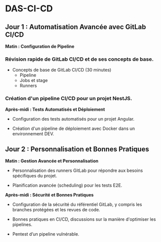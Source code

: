 # DAS-CI-CD

## Jour 1 : Automatisation Avancée avec GitLab CI/CD
**Matin : Configuration de Pipeline**

### Révision rapide de GitLab CI/CD et de ses concepts de base.
- Concepts de base de GitLab CI/CD (30 minutes)
   - Pipeline
   - Jobs et stage
   - Runners

### Création d'un pipeline CI/CD pour un projet NestJS.
**Après-midi : Tests Automatisés et Déploiement**

- Configuration des tests automatisés pour un projet Angular.

- Création d'un pipeline de déploiement avec Docker dans un environnement DEV.

## Jour 2 : Personnalisation et Bonnes Pratiques
**Matin : Gestion Avancée et Personnalisation**

- Personnalisation des runners GitLab pour répondre aux besoins spécifiques du projet.

- Planification avancée (scheduling) pour les tests E2E.

**Après-midi : Sécurité et Bonnes Pratiques**

- Configuration de la sécurité du référentiel GitLab, y compris les branches protégées et les revues de code.

- Bonnes pratiques en CI/CD, discussions sur la manière d'optimiser les pipelines.

- Pentest d’un pipeline vulnérable.

